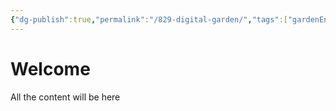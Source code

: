 ```yaml
---
{"dg-publish":true,"permalink":"/829-digital-garden/","tags":["gardenEntry"]}
---
```


# Welcome 
All the content will be here